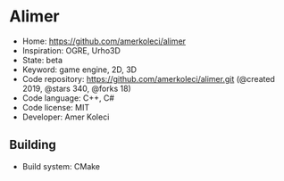 # Alimer

- Home: https://github.com/amerkoleci/alimer
- Inspiration: OGRE, Urho3D
- State: beta
- Keyword: game engine, 2D, 3D
- Code repository: https://github.com/amerkoleci/alimer.git (@created 2019, @stars 340, @forks 18)
- Code language: C++, C#
- Code license: MIT
- Developer: Amer Koleci

## Building

- Build system: CMake
